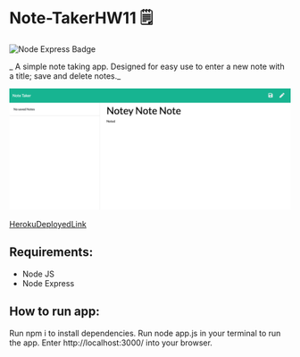 # Note-TakerHW11 🗒 

<img alt="Node Express Badge" src="https://img.shields.io/badge/NoteTaker-NodeExpress-orange">

_ A simple note taking app. Designed for easy use to enter a new note with a title; save and delete notes._

![NoteTaker](public/assets/img/NoteTaker.png)

[HerokuDeployedLink](https://boiling-river-39644.herokuapp.com/)

## Requirements:
 - Node JS
 - Node Express

 ## How to run app:
 Run npm i to install dependencies.
 Run node app.js in your terminal to run the app.
 Enter http://localhost:3000/ into your browser.






